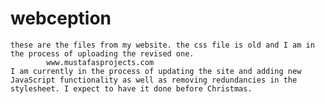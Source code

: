 # webception
    these are the files from my website. the css file is old and I am in the process of uploading the revised one. 
            www.mustafasprojects.com
    I am currently in the process of updating the site and adding new JavaScript functionality as well as removing redundancies in the stylesheet. I expect to have it done before Christmas. 
